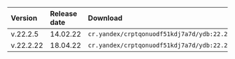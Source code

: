 | Version | Release date | Download |
| :--- | :--- | :--- |
| v.22.2.5 | 14.02.22 | `cr.yandex/crptqonuodf51kdj7a7d/ydb:22.2.5` |
| v.22.2.22 | 18.04.22 | `cr.yandex/crptqonuodf51kdj7a7d/ydb:22.2.22` |

